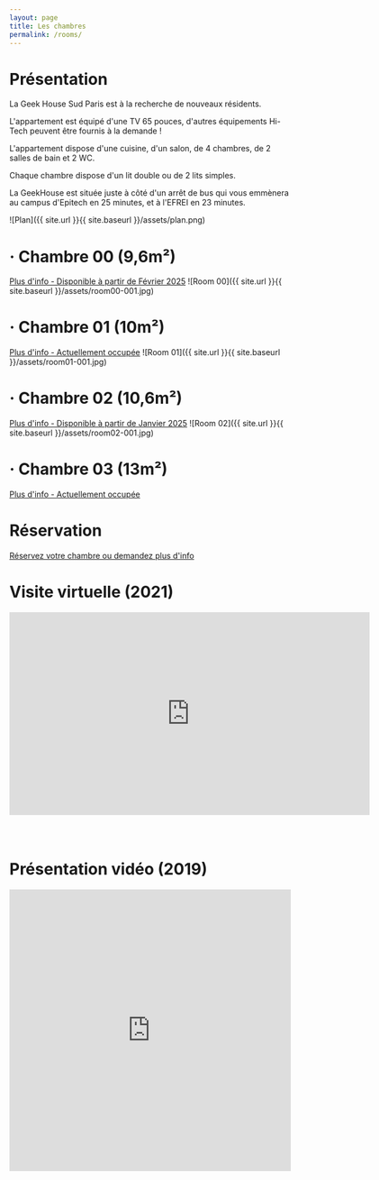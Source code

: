 ```yaml
---
layout: page
title: Les chambres
permalink: /rooms/
---
```


# Présentation

La Geek House Sud Paris est à la recherche de nouveaux résidents.

L'appartement est équipé d'une TV 65 pouces, d'autres équipements Hi-Tech peuvent être fournis à la demande !

L'appartement dispose d'une cuisine, d'un salon, de 4 chambres, de 2 salles de bain et 2 WC.

Chaque chambre dispose d'un lit double ou de 2 lits simples.

La GeekHouse est située juste à côté d'un arrêt de bus qui vous emmènera au campus d'Epitech en 25 minutes, et à l'EFREI en 23 minutes.

![Plan]({{ site.url }}{{ site.baseurl }}/assets/plan.png)

# &middot; Chambre 00 (9,6m&#178;)

[Plus d'info - Disponible à partir de Février 2025](/room-00)
![Room 00]({{ site.url }}{{ site.baseurl }}/assets/room00-001.jpg)

# &middot; Chambre 01 (10m&#178;)

[Plus d'info - Actuellement occupée](/room-01)
![Room 01]({{ site.url }}{{ site.baseurl }}/assets/room01-001.jpg)

# &middot; Chambre 02 (10,6m&#178;)

[Plus d'info - Disponible à partir de Janvier 2025](/room-02)
![Room 02]({{ site.url }}{{ site.baseurl }}/assets/room02-001.jpg)

# &middot; Chambre 03 (13m&#178;)

[Plus d'info - Actuellement occupée](/room-03)

# Réservation

[Réservez votre chambre ou demandez plus d'info](/contact)

# Visite virtuelle (2021)

<iframe src="https://www.youtube.com/embed/k5sfGEz-QG0" frameborder="0" allow="accelerometer; autoplay; encrypted-media; gyroscope; picture-in-picture" allowfullscreen style="width:640px;height:360px;margin-bottom:40px"></iframe>

# Présentation vidéo (2019)

<div style="max-width: 500px;max-height:500px">
  <div style="position:relative;padding-top:100%;">
    <iframe src="https://www.youtube.com/embed/GCVLzFfNMoA" frameborder="0" allow="accelerometer; autoplay; encrypted-media; gyroscope; picture-in-picture" allowfullscreen
      style="position:absolute;top:0;left:0;width:100%;height:100%;"></iframe>
  </div>
</div>
